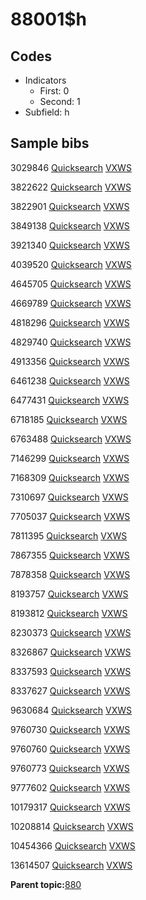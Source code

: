 # 88001$h

## Codes

-   Indicators
    -   First: 0
    -   Second: 1
-   Subfield: h

## Sample bibs

3029846 [Quicksearch](https://search.library.yale.edu/catalog/3029846) [VXWS](http://prodorbis.library.yale.edu:7014/vxws/GetHoldingsService?bibId=3029846)

3822622 [Quicksearch](https://search.library.yale.edu/catalog/3822622) [VXWS](http://prodorbis.library.yale.edu:7014/vxws/GetHoldingsService?bibId=3822622)

3822901 [Quicksearch](https://search.library.yale.edu/catalog/3822901) [VXWS](http://prodorbis.library.yale.edu:7014/vxws/GetHoldingsService?bibId=3822901)

3849138 [Quicksearch](https://search.library.yale.edu/catalog/3849138) [VXWS](http://prodorbis.library.yale.edu:7014/vxws/GetHoldingsService?bibId=3849138)

3921340 [Quicksearch](https://search.library.yale.edu/catalog/3921340) [VXWS](http://prodorbis.library.yale.edu:7014/vxws/GetHoldingsService?bibId=3921340)

4039520 [Quicksearch](https://search.library.yale.edu/catalog/4039520) [VXWS](http://prodorbis.library.yale.edu:7014/vxws/GetHoldingsService?bibId=4039520)

4645705 [Quicksearch](https://search.library.yale.edu/catalog/4645705) [VXWS](http://prodorbis.library.yale.edu:7014/vxws/GetHoldingsService?bibId=4645705)

4669789 [Quicksearch](https://search.library.yale.edu/catalog/4669789) [VXWS](http://prodorbis.library.yale.edu:7014/vxws/GetHoldingsService?bibId=4669789)

4818296 [Quicksearch](https://search.library.yale.edu/catalog/4818296) [VXWS](http://prodorbis.library.yale.edu:7014/vxws/GetHoldingsService?bibId=4818296)

4829740 [Quicksearch](https://search.library.yale.edu/catalog/4829740) [VXWS](http://prodorbis.library.yale.edu:7014/vxws/GetHoldingsService?bibId=4829740)

4913356 [Quicksearch](https://search.library.yale.edu/catalog/4913356) [VXWS](http://prodorbis.library.yale.edu:7014/vxws/GetHoldingsService?bibId=4913356)

6461238 [Quicksearch](https://search.library.yale.edu/catalog/6461238) [VXWS](http://prodorbis.library.yale.edu:7014/vxws/GetHoldingsService?bibId=6461238)

6477431 [Quicksearch](https://search.library.yale.edu/catalog/6477431) [VXWS](http://prodorbis.library.yale.edu:7014/vxws/GetHoldingsService?bibId=6477431)

6718185 [Quicksearch](https://search.library.yale.edu/catalog/6718185) [VXWS](http://prodorbis.library.yale.edu:7014/vxws/GetHoldingsService?bibId=6718185)

6763488 [Quicksearch](https://search.library.yale.edu/catalog/6763488) [VXWS](http://prodorbis.library.yale.edu:7014/vxws/GetHoldingsService?bibId=6763488)

7146299 [Quicksearch](https://search.library.yale.edu/catalog/7146299) [VXWS](http://prodorbis.library.yale.edu:7014/vxws/GetHoldingsService?bibId=7146299)

7168309 [Quicksearch](https://search.library.yale.edu/catalog/7168309) [VXWS](http://prodorbis.library.yale.edu:7014/vxws/GetHoldingsService?bibId=7168309)

7310697 [Quicksearch](https://search.library.yale.edu/catalog/7310697) [VXWS](http://prodorbis.library.yale.edu:7014/vxws/GetHoldingsService?bibId=7310697)

7705037 [Quicksearch](https://search.library.yale.edu/catalog/7705037) [VXWS](http://prodorbis.library.yale.edu:7014/vxws/GetHoldingsService?bibId=7705037)

7811395 [Quicksearch](https://search.library.yale.edu/catalog/7811395) [VXWS](http://prodorbis.library.yale.edu:7014/vxws/GetHoldingsService?bibId=7811395)

7867355 [Quicksearch](https://search.library.yale.edu/catalog/7867355) [VXWS](http://prodorbis.library.yale.edu:7014/vxws/GetHoldingsService?bibId=7867355)

7878358 [Quicksearch](https://search.library.yale.edu/catalog/7878358) [VXWS](http://prodorbis.library.yale.edu:7014/vxws/GetHoldingsService?bibId=7878358)

8193757 [Quicksearch](https://search.library.yale.edu/catalog/8193757) [VXWS](http://prodorbis.library.yale.edu:7014/vxws/GetHoldingsService?bibId=8193757)

8193812 [Quicksearch](https://search.library.yale.edu/catalog/8193812) [VXWS](http://prodorbis.library.yale.edu:7014/vxws/GetHoldingsService?bibId=8193812)

8230373 [Quicksearch](https://search.library.yale.edu/catalog/8230373) [VXWS](http://prodorbis.library.yale.edu:7014/vxws/GetHoldingsService?bibId=8230373)

8326867 [Quicksearch](https://search.library.yale.edu/catalog/8326867) [VXWS](http://prodorbis.library.yale.edu:7014/vxws/GetHoldingsService?bibId=8326867)

8337593 [Quicksearch](https://search.library.yale.edu/catalog/8337593) [VXWS](http://prodorbis.library.yale.edu:7014/vxws/GetHoldingsService?bibId=8337593)

8337627 [Quicksearch](https://search.library.yale.edu/catalog/8337627) [VXWS](http://prodorbis.library.yale.edu:7014/vxws/GetHoldingsService?bibId=8337627)

9630684 [Quicksearch](https://search.library.yale.edu/catalog/9630684) [VXWS](http://prodorbis.library.yale.edu:7014/vxws/GetHoldingsService?bibId=9630684)

9760730 [Quicksearch](https://search.library.yale.edu/catalog/9760730) [VXWS](http://prodorbis.library.yale.edu:7014/vxws/GetHoldingsService?bibId=9760730)

9760760 [Quicksearch](https://search.library.yale.edu/catalog/9760760) [VXWS](http://prodorbis.library.yale.edu:7014/vxws/GetHoldingsService?bibId=9760760)

9760773 [Quicksearch](https://search.library.yale.edu/catalog/9760773) [VXWS](http://prodorbis.library.yale.edu:7014/vxws/GetHoldingsService?bibId=9760773)

9777602 [Quicksearch](https://search.library.yale.edu/catalog/9777602) [VXWS](http://prodorbis.library.yale.edu:7014/vxws/GetHoldingsService?bibId=9777602)

10179317 [Quicksearch](https://search.library.yale.edu/catalog/10179317) [VXWS](http://prodorbis.library.yale.edu:7014/vxws/GetHoldingsService?bibId=10179317)

10208814 [Quicksearch](https://search.library.yale.edu/catalog/10208814) [VXWS](http://prodorbis.library.yale.edu:7014/vxws/GetHoldingsService?bibId=10208814)

10454366 [Quicksearch](https://search.library.yale.edu/catalog/10454366) [VXWS](http://prodorbis.library.yale.edu:7014/vxws/GetHoldingsService?bibId=10454366)

13614507 [Quicksearch](https://search.library.yale.edu/catalog/13614507) [VXWS](http://prodorbis.library.yale.edu:7014/vxws/GetHoldingsService?bibId=13614507)

**Parent topic:**[880](../../tags/880/880.md)

